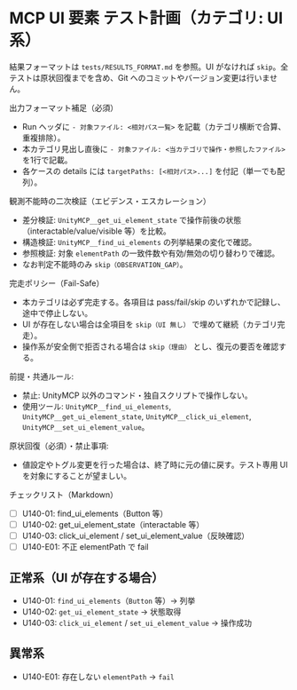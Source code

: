 # MCP UI 要素 テスト計画（カテゴリ: UI系）

結果フォーマットは `tests/RESULTS_FORMAT.md` を参照。UI がなければ `skip`。全テストは原状回復までを含め、Git へのコミットやバージョン変更は行いません。

出力フォーマット補足（必須）
- Run ヘッダに `- 対象ファイル: <相対パス一覧>` を記載（カテゴリ横断で合算、重複排除）。
- 本カテゴリ見出し直後に `- 対象ファイル: <当カテゴリで操作・参照したファイル>` を1行で記載。
- 各ケースの details には `targetPaths: [<相対パス>...]` を付記（単一でも配列）。

観測不能時の二次検証（エビデンス・エスカレーション）
- 差分検証: `UnityMCP__get_ui_element_state` で操作前後の状態（interactable/value/visible 等）を比較。
- 構造検証: `UnityMCP__find_ui_elements` の列挙結果の変化で確認。
- 参照検証: 対象 `elementPath` の一致件数や有効/無効の切り替わりで確認。
- なお判定不能時のみ `skip（OBSERVATION_GAP）`。

完走ポリシー（Fail-Safe）
- 本カテゴリは必ず完走する。各項目は pass/fail/skip のいずれかで記録し、途中で停止しない。
- UI が存在しない場合は全項目を `skip（UI 無し）` で埋めて継続（カテゴリ完走）。
- 操作系が安全側で拒否される場合は `skip（理由）` とし、復元の要否を確認する。


前提・共通ルール:
- 禁止: UnityMCP 以外のコマンド・独自スクリプトで操作しない。
- 使用ツール: `UnityMCP__find_ui_elements`, `UnityMCP__get_ui_element_state`, `UnityMCP__click_ui_element`, `UnityMCP__set_ui_element_value`。

原状回復（必須）・禁止事項:
- 値設定やトグル変更を行った場合は、終了時に元の値に戻す。テスト専用 UI を対象にすることが望ましい。

チェックリスト（Markdown）
- [ ] U140-01: find_ui_elements（Button 等）
- [ ] U140-02: get_ui_element_state（interactable 等）
- [ ] U140-03: click_ui_element / set_ui_element_value（反映確認）
- [ ] U140-E01: 不正 elementPath で fail

## 正常系（UI が存在する場合）

- U140-01: `find_ui_elements`（`Button` 等）→ 列挙
- U140-02: `get_ui_element_state` → 状態取得
- U140-03: `click_ui_element` / `set_ui_element_value` → 操作成功

## 異常系

- U140-E01: 存在しない `elementPath` → `fail`
